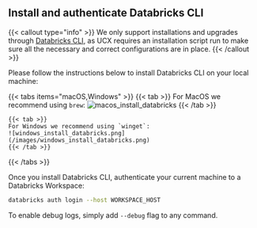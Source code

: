 ## Install and authenticate Databricks CLI

{{< callout type="info" >}}
We only support installations and upgrades through [Databricks CLI](https://docs.databricks.com/en/dev-tools/cli/index.html), as UCX requires an installation script run to make sure all the necessary and correct configurations are in place. 
{{< /callout >}}

Please follow the instructions below to install Databricks CLI on your local machine:

{{< tabs items="macOS,Windows" >}}
    {{< tab >}}
    For MacOS we recommend using `brew`:
    ![macos_install_databricks](/images/macos_1_databrickslabsmac_installdatabricks.gif)
    {{< /tab >}}

    {{< tab >}}
    For Windows we recommend using `winget`:
    ![windows_install_databricks.png](/images/windows_install_databricks.png)
    {{< /tab >}}

{{< /tabs >}}


Once you install Databricks CLI, authenticate your current machine to a Databricks Workspace:

```bash
databricks auth login --host WORKSPACE_HOST
```

To enable debug logs, simply add `--debug` flag to any command.